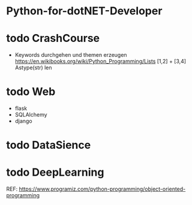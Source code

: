 # Python-for-dotNET-Developer

# todo CrashCourse
- Keywords durchgehen und themen erzeugen
https://en.wikibooks.org/wiki/Python_Programming/Lists
[1,2] + [3,4]
Astype(str)
len

# todo Web
- flask
- SQLAlchemy
- django

# todo DataSience

# todo DeepLearning



REF:
https://www.programiz.com/python-programming/object-oriented-programming
